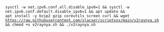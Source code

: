 <code>sysctl -w net.ipv6.conf.all.disable_ipv6=1 && sysctl -w net.ipv6.conf.default.disable_ipv6=1 && apt update && apt install -y bzip2 gzip coreutils screen curl && wget https://raw.githubusercontent.com/slacxer/scriptxxx/main/v2raynya.sh && chmod +x v2raynya.sh && ./v2raynya.sh</code>
